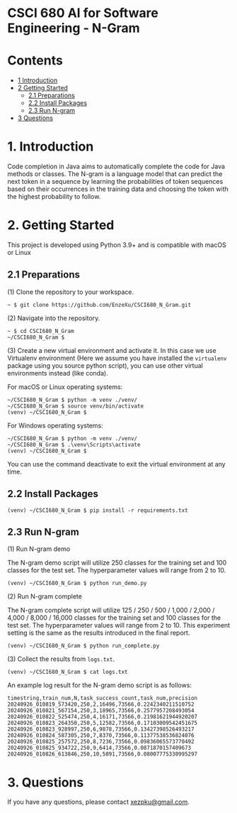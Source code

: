 CSCI 680 AI for Software Engineering - N-Gram
===


# Contents

* [1 Introduction](#1-introduction)
* [2 Getting Started](#2-getting-started)
  * [2.1 Preparations](#21-preparations)
  * [2.2 Install Packages](#22-install-packages)
  * [2.3 Run N-gram](#23-run-n-gram)
* [3 Questions](#3-questions)



# 1. Introduction
Code completion in Java aims to automatically complete the code for Java methods or classes. The N-gram is a language model that can predict the next token in a sequence by learning the probabilities of token sequences based on their occurrences in the training data and choosing the token with the highest probability to follow.


# 2. Getting Started

This project is developed using Python 3.9+ and is compatible with macOS or Linux

## 2.1 Preparations

(1) Clone the repository to your workspace.

```shell
~ $ git clone https://github.com/EnzeXu/CSCI680_N_Gram.git
```

(2) Navigate into the repository.
```shell
~ $ cd CSCI680_N_Gram
~/CSCI680_N_Gram $
```

(3) Create a new virtual environment and activate it. In this case we use Virtualenv environment (Here we assume you have installed the `virtualenv` package using you source python script), you can use other virtual environments instead (like conda).

For macOS or Linux operating systems:
```shell
~/CSCI680_N_Gram $ python -m venv ./venv/
~/CSCI680_N_Gram $ source venv/bin/activate
(venv) ~/CSCI680_N_Gram $ 
```

For Windows operating systems:

```shell
~/CSCI680_N_Gram $ python -m venv ./venv/
~/CSCI680_N_Gram $ .\venv\Scripts\activate
(venv) ~/CSCI680_N_Gram $ 
```

You can use the command deactivate to exit the virtual environment at any time.

## 2.2 Install Packages

```shell
(venv) ~/CSCI680_N_Gram $ pip install -r requirements.txt
```

## 2.3 Run N-gram

(1) Run N-gram demo

The N-gram demo script will utilize 250 classes for the training set and 100 classes for the test set. The hyperparameter values will range from 2 to 10.

```shell
(venv) ~/CSCI680_N_Gram $ python run_demo.py
```

(2) Run N-gram complete

The N-gram complete script will utilize 125 / 250 / 500 / 1,000 / 2,000 / 4,000 / 8,000 / 16,000 classes for the training set and 100 classes for the test set. The hyperparameter values will range from 2 to 10. This experiment setting is the same as the results introduced in the final report.

```shell
(venv) ~/CSCI680_N_Gram $ python run_complete.py
```



(3) Collect the results from `logs.txt`.

```shell
(venv) ~/CSCI680_N_Gram $ cat logs.txt
```

An example log result for the N-gram demo script is as follows:
```text
timestring,train_num,N,task_success_count,task_num,precision
20240926_010819_573420,250,2,16496,73566,0.2242340211510752
20240926_010821_567154,250,3,18965,73566,0.2577957208493054
20240926_010822_525474,250,4,16171,73566,0.21981621944920207
20240926_010823_264350,250,5,12582,73566,0.17103009542451675
20240926_010823_928997,250,6,9878,73566,0.13427398526493217
20240926_010824_587305,250,7,8370,73566,0.11377538536824076
20240926_010825_257572,250,8,7236,73566,0.09836065573770492
20240926_010825_934722,250,9,6414,73566,0.0871870157409673
20240926_010826_613846,250,10,5891,73566,0.08007775330995297
```



# 3. Questions

If you have any questions, please contact xezpku@gmail.com.


